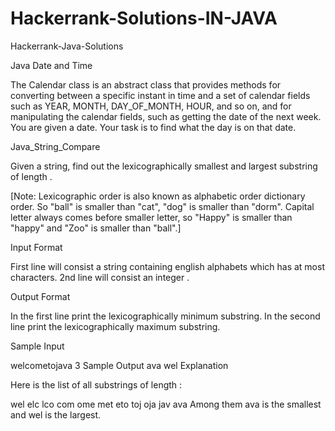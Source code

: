 # Hackerrank-Solutions-IN-JAVA
Hackerrank-Java-Solutions


Java Date and Time

The Calendar class is an abstract class that provides methods for converting between a
specific instant in time and a set of calendar fields such as YEAR, MONTH, DAY_OF_MONTH, HOUR, and so on,
and for manipulating the calendar fields, such as getting the date of the next week.
You are given a date. Your task is to find what the day is on that date.

Java_String_Compare

Given a string, find out the lexicographically smallest and largest substring of length .

[Note: Lexicographic order is also known as alphabetic order dictionary order. So "ball" 
is smaller than "cat", "dog" is smaller than "dorm". Capital letter always comes before smaller 
letter, so "Happy" is smaller than "happy" and "Zoo" is smaller than "ball".]

Input Format

First line will consist a string containing english alphabets which has at most  characters. 2nd 
line will consist an integer .

Output Format

In the first line print the lexicographically minimum substring. In the second line print the 
lexicographically maximum substring.

Sample Input

welcometojava
3
Sample Output
ava
wel
Explanation

Here is the list of all substrings of length :

wel
elc
lco
com
ome
met
eto
toj
oja
jav
ava
Among them ava is the smallest and wel is the largest.
